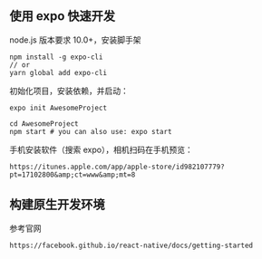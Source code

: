 ## 使用 expo 快速开发

node.js 版本要求 10.0+，安装脚手架

```
npm install -g expo-cli
// or
yarn global add expo-cli
```

初始化项目，安装依赖，并启动：

```
expo init AwesomeProject

cd AwesomeProject
npm start # you can also use: expo start
```

手机安装软件（搜索 expo），相机扫码在手机预览：

```
https://itunes.apple.com/app/apple-store/id982107779?pt=17102800&amp;ct=www&amp;mt=8
```

## 构建原生开发环境

参考官网

```
https://facebook.github.io/react-native/docs/getting-started
```
